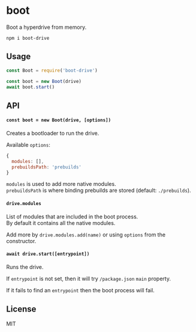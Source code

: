 # boot

Boot a hyperdrive from memory.

```
npm i boot-drive
```

## Usage
```js
const Boot = require('boot-drive')

const boot = new Boot(drive)
await boot.start()
```

## API

#### `const boot = new Boot(drive, [options])`

Creates a bootloader to run the drive.

Available `options`:
```js
{
  modules: [],
  prebuildsPath: 'prebuilds'
}
```

`modules` is used to add more native modules.\
`prebuildsPath` is where binding prebuilds are stored (default: `./prebuilds`).

#### `drive.modules`

List of modules that are included in the boot process.\
By default it contains all the native modules.

Add more by `drive.modules.add(name)` or using `options` from the constructor.

#### `await drive.start([entrypoint])`

Runs the drive.

If `entrypoint` is not set, then it will try `/package.json` `main` property.

If it fails to find an `entrypoint` then the boot process will fail.

## License
MIT
